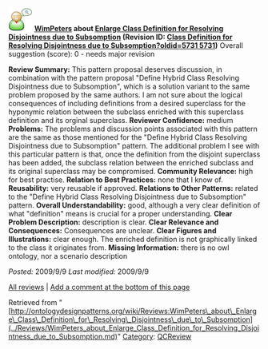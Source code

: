[![](../images/thumb/2/29/Reviewer.png/48px-Reviewer.png)](../Image/Reviewer.png.md "Reviewer.png")
__[WimPeters](../User/WimPeters.md "User:WimPeters") about [Enlarge Class Definition for Resolving Disjointness due to Subsomption](../Submissions/Enlarge_Class_Definition_for_Resolving_Disjointness_due_to_Subsomption.md "Submissions:Enlarge Class Definition for Resolving Disjointness due to Subsomption") (Revision ID: [Class Definition for Resolving Disjointness due to Subsomption?oldid=5731 5731](../Submissions/Enlarge.md "http://ontologydesignpatterns.org/wiki/Submissions:Enlarge"))__
Overall suggestion (score): 0 - needs major revision




 __Review Summary:__ This pattern proposal deserves discussion, in combination with the pattern proposal "Define Hybrid Class Resolving Disjointness due to Subsomption", which is a solution variant to the same problem proposed by the same authors.
I am not sure about the logical consequences of including definitions from a desired superclass for the hyponymic relation between the subclass enriched with this superclass definition and its orginal superclass.
__Reviewer Confidence:__ medium
__Problems:__ The problems and discussion points associated with this pattern are the same as those mentioned for the "Define Hybrid Class Resolving Disjointness due to Subsomption" pattern.
The additional problem I see with this particular pattern is that, once the definition from the disjoint superclass has been added, the subclass relation between the enriched subclass and its original superclass may be compromised.
__Community Relevance:__ high for best practise.
__Relation to Best Practices:__ none that I know of.
__Reusability:__ very reusable if approved.
__Relations to Other Patterns:__ related to the "Define Hybrid Class Resolving Disjointness due to Subsomption" pattern.
__Overall Understandability:__ good, although a very clear definition of what "definition" means is crucial for a proper understanding.
__Clear Problem Description:__ description is clear.
__Clear Relevance and Consequences:__ Consequences are unclear.
__Clear Figures and Illustrations:__ clear enough.
The enriched definition is not graphically linked to the class it originates from.
__Missing Information:__ there is no owl ontology, nor a scenario description

_Posted:_ 2009/9/9 _Last modified:_ 2009/9/9



[All reviews](../Reviews/Main.md "Reviews:Main") | [Add a comment at the bottom of this page](index.php@title=Odp%253AAdd_comment&target=../Reviews/WimPeters_about_Enlarge_Class_Definition_for_Resolving_Disjointness_due_to_Subsomption.md#New_comment "http://ontologydesignpatterns.org/wiki/index.php?title=Odp:Add_comment&target=Reviews:WimPeters_about_Enlarge_Class_Definition_for_Resolving_Disjointness_due_to_Subsomption#New_comment")


Retrieved from "[http://ontologydesignpatterns.org/wiki/Reviews:WimPeters\_about\_Enlarge\_Class\_Definition\_for\_Resolving\_Disjointness\_due\_to\_Subsomption](../Reviews/WimPeters_about_Enlarge_Class_Definition_for_Resolving_Disjointness_due_to_Subsomption.md)"
 [Category](http://ontologydesignpatterns.org/wiki/Special:Categories "Special:Categories"): [QCReview](../Category/QCReview.md "Category:QCReview")
